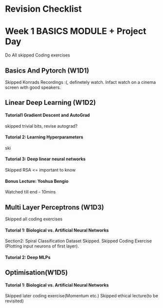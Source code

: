 # Revision Checklist

# Week 1 BASICS MODULE + Project Day 
Do All skipped Coding exercises 

## Basics And Pytorch (W1D1)
Skipped Konrads Recordings :(, definetely watch. Infact watch on a cinema screen with good speakers.

## Linear Deep Learning (W1D2)

#### Tutorial1 Gradient Descent and AutoGrad
skipped trivial bits, revise autograd?

#### Tutorial 2: Learning Hyperparameters
ski

#### Tutorial 3: Deep linear neural networks
Skipped RSA <= important to know

#### Bonus Lecture: Yoshua Bengio
Watched till end - 10mins

## Multi Layer Perceptrons (W1D3)
Skipped all coding exercises

#### Tutorial 1: Biological vs. Artificial Neural Networks
Section2: Spiral Classification Dataset Skipped. Skipped Coding Exercise (Plotting input neurons of first layer).
#### Tutorial 2: Deep MLPs

## Optimisation(W1D5)
#### Tutorial 1: Biological vs. Artificial Neural Networks
Skipped later coding exercise(Momentum etc.)
Skipped ethical lecture(to be revisited)
